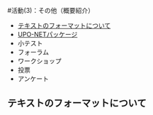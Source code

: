 #活動(3)：その他（概要紹介）
* [テキストのフォーマットについて](#formatOfText)
* [UPO-NETパッケージ](uponet.md)
* 小テスト
* フォーラム
* ワークショップ
* 投票
* アンケート

## <a name="formatOfText">テキストのフォーマットについて</a>
